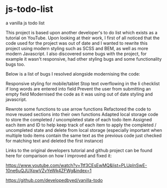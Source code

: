 # js-todo-list
a vanilla js todo list

This project is based upon another developer's to do list which exists as a tutorial on YouTube. Upon looking at their work, I first of all noticed that the code used for the project was out of date and I wanted to rewrite this project using modern styling such as SCSS and BEM, as well as more modern Javascript. I also discovered some bugs with the project, for example it wasn't responsive, had other styling bugs and some functionality bugs too.

Below is a list of bugs I resolved alongside modernising the code:

Responsive styling for mobile/tablet
Stop text overflowing in the li checklist if long words are entered into field
Prevent the user from submitting an empty field
Modernised the code as it was using out of date styling and javascript.

Rewrote some functions to use arrow functions
Refactored the code to move reused sections into their own functions
Adapted local storage code to store the completed / uncompleted state of each todo item
Assigned each item and ID to help keep track of each item to apply the completed / uncompleted state and delete from local storage (especially important when multiple todo items contain the same text as the previous code just checked for matching text and deleted the first instance)

Links to the original developers tutorial and github project can be found here for comparison on how I improved and fixed it:

https://www.youtube.com/watch?v=Ttf3CEsEwMQ&list=PLUpInSwE-10ne6uQJUXpwVZvYeWk4ZFWg&index=1

https://github.com/developedbyed/vanilla-todo
